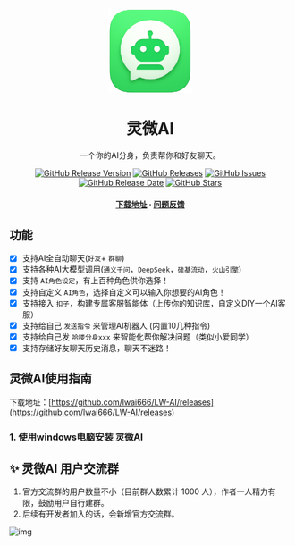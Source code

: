 <div align="center">
  <img src="https://github.com/lwai666/LW-AI/blob/main/resources/logo.png" alt="logo" width="150" height="auto" />
  <h1>灵微AI</h1>
  <p>一个你的AI分身，负责帮你和好友聊天。</p>

[![GitHub Release Version](https://img.shields.io/github/v/tag/lwai666/LW-AI)](https://github.com/lwai666/LW-AI/releases)
[![GitHub Releases](https://img.shields.io/github/downloads/lwai666/LW-AI/total.svg)](https://github.com/lwai666/LW-AI/releases)
[![GitHub Issues](https://img.shields.io/github/issues/lwai666/LW-AI)](https://github.com/lwai666/LW-AI/issues)
[![GitHub Release Date](https://img.shields.io/github/release-date/lwai666/LW-AI)](https://github.com/lwai666/LW-AI/releases)
[![GitHub Stars](https://img.shields.io/github/stars/lwai666/LW-AI)](https://github.com/lwai666/LW-AI/stargazers)

  <h4>
    <a href="https://github.com/lwai666/LW-AI/releases">下载地址</a>
    <span> · </span>
    <a href="https://github.com/lwai666/LW-AI/issues">问题反馈</a>
  </h4>
</div>


## 功能

- [x] 支持AI全自动聊天(`好友`+ `群聊`)
- [x] 支持各种AI大模型调用(`通义千问`，`DeepSeek`，`硅基流动`，`火山引擎`)
- [x] 支持 `AI角色设定`，有上百种角色供你选择！
- [x] 支持自定义 `AI角色`，选择自定义可以输入你想要的AI角色！
- [x] 支持接入 `扣子`，构建专属客服智能体（上传你的知识库，自定义DIY一个AI客服）
- [x] 支持给自己 `发送指令` 来管理AI机器人 (内置10几种指令)
- [x] 支持给自己发 `哈喽分身xxx` 来智能化帮你解决问题（类似小爱同学）
- [x] 支持存储好友聊天历史消息，聊天不迷路！

## 灵微AI使用指南

下载地址：[https://github.com/lwai666/LW-AI/releases](https://github.com/lwai666/LW-AI/releases)

### 1. 使用windows电脑安装 灵微AI
<!-- ![img](https://github.com/lwai666/LW-AI/blob/main/readme_img/1.png?raw=true) -->



## ✨ 灵微AI 用户交流群

1. 官方交流群的用户数量不小（目前群人数累计 1000 人），作者一人精力有限，鼓励用户自行建群。
2. 后续有开发者加入的话，会新增官方交流群。

![img](https://github.com/lwai666/LW-AI/blob/main/readme_img/1.png?raw=true)